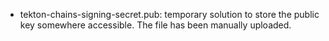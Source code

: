 * tekton-chains-signing-secret.pub: temporary solution to store the public key somewhere accessible. The file has been manually uploaded.